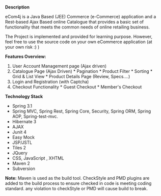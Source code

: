 **Description**

eCom4j is a Java Based (JEE) Commerce (e-Commerce) application and a Rest-based Ajax Based online Catalogue that provides a basic set of functionality that meets the common needs of online retailing business.

The Project is implemented and provided for learning purpose. However, feel free to use the source code on your own eCommerce application (at your own risk :) )

**Features Overview:**

  1. User Account Management page (Ajax driven)
  1. Catalogue Page (Ajax Driven)
    * Pagination
    * Product Filter
    * Sorting
    * Grid & List View
    * Product Details Page (Review, Specs....)
  1. Login and Registration (with Captcha)
  1. Checkout Functionality
    * Guest Checkout
    * Member's Checkout

**Technology Stack**

  * Spring 3.1
  * Spring MVC, Spring Rest, Spring Core, Security, Spring ORM, Spring AOP, Spring-test-mvc.
  * Hibernate 3
  * AJAX
  * Junit 4
  * Easy Mock
  * JSP/JSTL
  * Tiles 2
  * JQuery
  * CSS, JavaScript , XHTML
  * Maven 2
  * Subversion


**Note:** Maven is used as the build tool. CheckStyle and PMD plugins are added to the build process to ensure checked in code is meeting coding standard. any violation to checkStyle or PMD will cause build to break.
